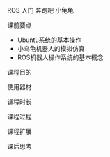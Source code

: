 ROS 入门 奔跑吧 小龟龟

课前要点

* Ubuntu系统的基本操作
* 小乌龟机器人的模拟仿真
* ROS机器人操作系统的基本概念

课程目的

使用器材

课程时长

课程过程

课程扩展

课后思考

